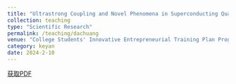 ```yaml
---
title: "Ultrastrong Coupling and Novel Phenomena in Superconducting Quantum Circuits"
collection: teaching
type: "Scientific Research"
permalink: /teaching/dachuang
venue: "College Students' Innovative Entrepreneurial Training Plan Program(National Level)"
category: keyan
date: 2024-2-10
---
```


[获取PDF](http://ShangrunLu666.github.io/files/超导量子电路中的超强耦合和新奇现象结题论文.pdf)
